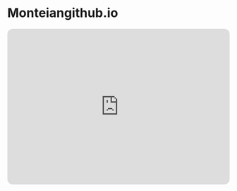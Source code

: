 # Monteiangithub.io

<iframe style="border-radius:12px" src="https://open.spotify.com/embed/track/5WBgWyIEdpxWhFk9QOPE7C?utm_source=generator" width="100%" height="352" frameBorder="0" allowfullscreen="" allow="autoplay; clipboard-write; encrypted-media; fullscreen; picture-in-picture" loading="lazy"></iframe>

